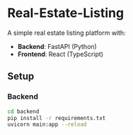# Real-Estate-Listing
A simple real estate listing platform with:
- **Backend**: FastAPI (Python)
- **Frontend**: React (TypeScript)

## Setup

### Backend
```bash
cd backend
pip install -r requirements.txt
uvicorn main:app --reload